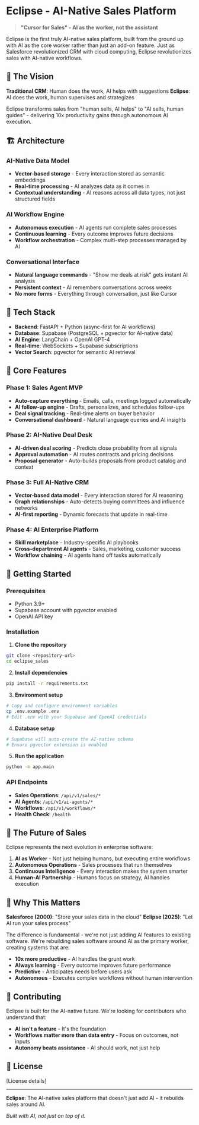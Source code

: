 # Eclipse - AI-Native Sales Platform

> **"Cursor for Sales" - AI as the worker, not the assistant**

Eclipse is the first truly AI-native sales platform, built from the ground up with AI as the core worker rather than just an add-on feature. Just as Salesforce revolutionized CRM with cloud computing, Eclipse revolutionizes sales with AI-native workflows.

## 🚀 The Vision

**Traditional CRM**: Human does the work, AI helps with suggestions
**Eclipse**: AI does the work, human supervises and strategizes

Eclipse transforms sales from "human sells, AI helps" to "AI sells, human guides" - delivering 10x productivity gains through autonomous AI execution.

## 🏗️ Architecture

### **AI-Native Data Model**
- **Vector-based storage** - Every interaction stored as semantic embeddings
- **Real-time processing** - AI analyzes data as it comes in
- **Contextual understanding** - AI reasons across all data types, not just structured fields

### **AI Workflow Engine**
- **Autonomous execution** - AI agents run complete sales processes
- **Continuous learning** - Every outcome improves future decisions
- **Workflow orchestration** - Complex multi-step processes managed by AI

### **Conversational Interface**
- **Natural language commands** - "Show me deals at risk" gets instant AI analysis
- **Persistent context** - AI remembers conversations across weeks
- **No more forms** - Everything through conversation, just like Cursor

## 🔧 Tech Stack

- **Backend**: FastAPI + Python (async-first for AI workflows)
- **Database**: Supabase (PostgreSQL + pgvector for AI-native data)
- **AI Engine**: LangChain + OpenAI GPT-4
- **Real-time**: WebSockets + Supabase subscriptions
- **Vector Search**: pgvector for semantic AI retrieval

## 🎯 Core Features

### **Phase 1: Sales Agent MVP**
- **Auto-capture everything** - Emails, calls, meetings logged automatically
- **AI follow-up engine** - Drafts, personalizes, and schedules follow-ups
- **Deal signal tracking** - Real-time alerts on buyer behavior
- **Conversational dashboard** - Natural language queries and AI insights

### **Phase 2: AI-Native Deal Desk**
- **AI-driven deal scoring** - Predicts close probability from all signals
- **Approval automation** - AI routes contracts and pricing decisions
- **Proposal generator** - Auto-builds proposals from product catalog and context

### **Phase 3: Full AI-Native CRM**
- **Vector-based data model** - Every interaction stored for AI reasoning
- **Graph relationships** - Auto-detects buying committees and influence networks
- **AI-first reporting** - Dynamic forecasts that update in real-time

### **Phase 4: AI Enterprise Platform**
- **Skill marketplace** - Industry-specific AI playbooks
- **Cross-department AI agents** - Sales, marketing, customer success
- **Workflow chaining** - AI agents hand off tasks automatically

## 🚀 Getting Started

### **Prerequisites**
- Python 3.9+
- Supabase account with pgvector enabled
- OpenAI API key

### **Installation**

1. **Clone the repository**
```bash
git clone <repository-url>
cd eclipse_sales
```

2. **Install dependencies**
```bash
pip install -r requirements.txt
```

3. **Environment setup**
```bash
# Copy and configure environment variables
cp .env.example .env
# Edit .env with your Supabase and OpenAI credentials
```

4. **Database setup**
```bash
# Supabase will auto-create the AI-native schema
# Ensure pgvector extension is enabled
```

5. **Run the application**
```bash
python -m app.main
```

### **API Endpoints**

- **Sales Operations**: `/api/v1/sales/*`
- **AI Agents**: `/api/v1/ai-agents/*`
- **Workflows**: `/api/v1/workflows/*`
- **Health Check**: `/health`

## 🔮 The Future of Sales

Eclipse represents the next evolution in enterprise software:

1. **AI as Worker** - Not just helping humans, but executing entire workflows
2. **Autonomous Operations** - Sales processes that run themselves
3. **Continuous Intelligence** - Every interaction makes the system smarter
4. **Human-AI Partnership** - Humans focus on strategy, AI handles execution

## 🎯 Why This Matters

**Salesforce (2000)**: "Store your sales data in the cloud"
**Eclipse (2025)**: "Let AI run your sales process"

The difference is fundamental - we're not just adding AI features to existing software. We're rebuilding sales software around AI as the primary worker, creating systems that are:

- **10x more productive** - AI handles the grunt work
- **Always learning** - Every outcome improves future performance  
- **Predictive** - Anticipates needs before users ask
- **Autonomous** - Executes complex workflows without human intervention

## 🤝 Contributing

Eclipse is built for the AI-native future. We're looking for contributors who understand that:

- **AI isn't a feature** - It's the foundation
- **Workflows matter more than data entry** - Focus on outcomes, not inputs
- **Autonomy beats assistance** - AI should work, not just help

## 📄 License

[License details]

---

**Eclipse**: The AI-native sales platform that doesn't just add AI - it rebuilds sales around AI.

*Built with AI, not just on top of it.*


